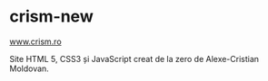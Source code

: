 # crism-new
www.crism.ro

Site HTML 5, CSS3 și JavaScript creat de la zero de Alexe-Cristian Moldovan.
